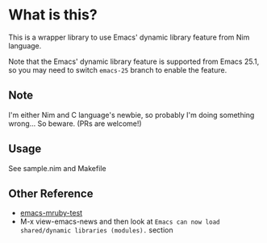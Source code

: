 # What is this?
This is a wrapper library to use Emacs' dynamic library feature from
Nim language.

Note that the Emacs' dynamic library feature is supported from Emacs
25.1, so you may need to switch `emacs-25` branch to enable the
feature.

## Note
I'm either Nim and C language's newbie, so probably I'm doing
something wrong... So beware. (PRs are welcome!)

## Usage
See sample.nim and Makefile

## Other Reference
- [emacs-mruby-test](https://github.com/syohex/emacs-mruby-test)
- M-x view-emacs-news and then look at `Emacs can now load shared/dynamic libraries (modules).` section
